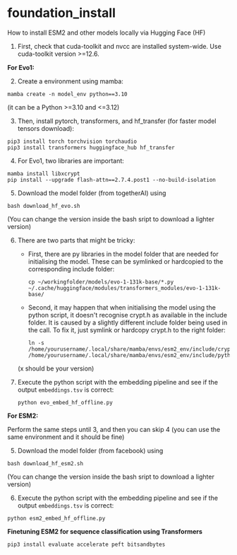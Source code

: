 # foundation_install
How to install ESM2 and other models locally via Hugging Face (HF) 

1) First, check that cuda-toolkit and nvcc are installed system-wide. Use cuda-toolkit version >=12.6.

**For Evo1:**

2) Create a environment using mamba:

```
mamba create -n model_env python==3.10
```

(it can be a Python >=3.10 and <=3.12)

3) Then, install pytorch, transformers, and hf_transfer (for faster model tensors download):

```
pip3 install torch torchvision torchaudio
pip3 install transformers huggingface_hub hf_transfer
```

4) For Evo1, two libraries are important:
```
mamba install libxcrypt
pip install --upgrade flash-attn==2.7.4.post1 --no-build-isolation
```
5) Download the model folder (from togetherAI) using

```
bash download_hf_evo.sh
```
(You can change the version inside the bash sript to download a lighter version) 

6) There are two parts that might be tricky:
   - First, there are py libraries in the model folder that are needed for initialising the model. These can be symlinked or hardcopied to the corresponding include folder:
  
     ```  
     cp ~/workingfolder/models/evo-1-131k-base/*.py  ~/.cache/huggingface/modules/transformers_modules/evo-1-131k-base/
     ```
   - Second, it may happen that when initialising the model using the python script, it doesn't recognise crypt.h as available in the include folder. It is caused by a slightly different include folder being used in the call. To fix it, just symlink or hardcopy crypt.h to the right folder:

     ```  
     ln -s /home/yourusername/.local/share/mamba/envs/esm2_env/include/crypt.h /home/yourusername/.local/share/mamba/envs/esm2_env/include/python3.x/
     ```
    (x should be your version)
7) Execute the python script with the embedding pipeline and see if the output `embeddings.tsv` is correct:

   ```
   python evo_embed_hf_offline.py
   ```

**For ESM2:**

Perform the same steps until 3, and then you can skip 4 (you can use the same environment and it should be fine)

5) Download the model folder (from facebook) using

```
bash download_hf_esm2.sh
```
(You can change the version inside the bash sript to download a lighter version) 

6) Execute the python script with the embedding pipeline and see if the output `embeddings.tsv` is correct:

```
python esm2_embed_hf_offline.py
```

**Finetuning ESM2 for sequence classification using Transformers**


```
pip3 install evaluate accelerate peft bitsandbytes
```

